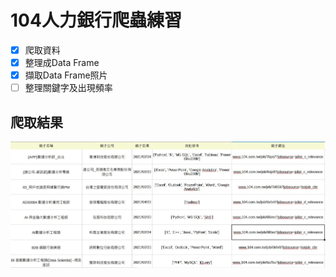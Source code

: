 # 104人力銀行爬蟲練習

- [x] 爬取資料 
- [x] 整理成Data Frame 
- [x] 擷取Data Frame照片
- [ ] 整理關鍵字及出現頻率

## 爬取結果
![image](https://github.com/newgirlcarol/webCrawler_learning/blob/master/%E6%93%B7%E5%8F%96.JPG)
